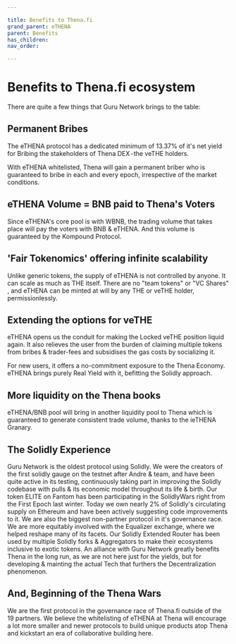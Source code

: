 ```yaml
---

title: Benefits to Thena.fi
grand_parent: eTHENA
parent: Benefits
has_children:
nav_order:

---
```



# Benefits to Thena.fi ecosystem
There are quite a few things that Guru Network brings to the table:

## Permanent Bribes
The eTHENA protocol has a dedicated minimum of 13.37% of it's net yield for Bribing the stakeholders of Thena DEX - the veTHE holders.

With eTHENA whitelisted, Thena will gain a permanent briber who is guaranteed to bribe in each and every epoch, irrespective of the market conditions.

## eTHENA Volume = BNB paid to Thena's Voters
Since eTHENA's core pool is with WBNB, the trading volume that takes place will pay the voters with BNB & eTHENA. And this volume is guaranteed by the Kompound Protocol.

## 'Fair Tokenomics' offering infinite scalability
Unlike generic tokens, the supply of eTHENA is not controlled by anyone. It can scale as much as THE itself. There are no "team tokens" or "VC Shares" , and  eTHENA can be minted at will by any THE or veTHE holder, permissionlessly.

## Extending the options for veTHE
eTHENA opens us the conduit for making the Locked veTHE position liquid again. It also relieves the user from the burden of claiming multiple tokens from bribes & trader-fees and subsidises the gas costs by socializing it.

For new users, it offers a no-commitment exposure to the Thena Economy. eTHENA brings purely Real Yield with it, befitting the Solidly approach.

## More liquidity on the Thena books
eTHENA/BNB pool will bring in another liquidity pool to Thena which is guaranteed to generate consistent trade volume, thanks to the ieTHENA Granary.

## The Solidly Experience
Guru Network is the oldest protocol using Solidly. We were the creators of the first solidly gauge on the testnet after Andre & team, and have been quite active in its testing, continuously taking part in improving the Solidly codebase with pulls & its economic model throughout its life & birth. Our token ELITE on Fantom has been participating in the SolidlyWars right from the First Epoch last winter. Today we own nearly 2% of Solidly's circulating supply on Ethereum and have been actively suggesting code improvements to it. We are also the biggest non-partner protocol in it's governance race. We are more equitably involved with the Equalizer exchange, where we helped reshape many of  its facets. Our Solidly Extended Router has been used by multiple Solidly forks & Aggregators to make their ecosystems inclusive to exotic tokens. An alliance with Guru Network greatly benefits Thena in the long run, as we are not here just for the yields, but for developing & mainting the actual Tech that furthers the Decentralization phenomenon.

## And, Beginning of the Thena Wars
We are the first protocol in the governance race of Thena.fi outside of the 19 partners. We believe the whitelisting of eTHENA at  Thena will encourage a lot more smaller and newer protocols to build unique products atop Thena and kickstart an era of collaborative building here.


